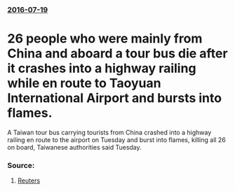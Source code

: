 ### [2016-07-19](/news/2016/07/19/index.md)

# 26 people who were mainly from China and aboard a tour bus die after it crashes into a highway railing while en route to Taoyuan International Airport and bursts into flames. 

A Taiwan tour bus carrying tourists from China crashed into a highway railing en route to the airport on Tuesday and burst into flames, killing all 26 on board, Taiwanese authorities said Tuesday.


### Source:

1. [Reuters](http://www.reuters.com/article/us-taiwan-crash-idUSKCN0ZZ0HX)

